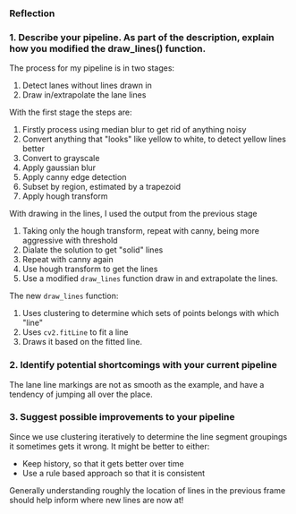 ### Reflection

### 1. Describe your pipeline. As part of the description, explain how you modified the draw_lines() function.

<!-- My pipeline consisted of 5 steps. First, I converted the images to grayscale, then I .... 

In order to draw a single line on the left and right lanes, I modified the draw_lines() function by ...

If you'd like to include images to show how the pipeline works, here is how to include an image: 

![alt text][image1] -->

The process for my pipeline is in two stages:

1.  Detect lanes without lines drawn in
2.  Draw in/extrapolate the lane lines

With the first stage the steps are:

1.  Firstly process using median blur to get rid of anything noisy
2.  Convert anything that "looks" like yellow to white, to detect yellow lines better
3.  Convert to grayscale
4.  Apply gaussian blur
5.  Apply canny edge detection
6.  Subset by region, estimated by a trapezoid
7.  Apply hough transform

With drawing in the lines, I used the output from the previous stage

1.  Taking only the hough transform, repeat with canny, being more aggressive with threshold
2.  Dialate the solution to get "solid" lines
3.  Repeat with canny again
4.  Use hough transform to get the lines
5.  Use a modified `draw_lines` function draw in and extrapolate the lines. 

The new `draw_lines` function:

1.  Uses clustering to determine which sets of points belongs with which  "line"
2.  Uses `cv2.fitLine` to fit a line
3.  Draws it based on the fitted line.


### 2. Identify potential shortcomings with your current pipeline

The lane line markings are not as smooth as the example, and have a tendency of jumping all over the place. 



### 3. Suggest possible improvements to your pipeline

Since we use clustering iteratively to determine the line segment groupings it sometimes gets it wrong. It might be better to either:
*  Keep history, so that it gets better over time
*  Use a rule based approach so that it is consistent

Generally understanding roughly the location of lines in the previous frame should help inform where new lines are now at!


